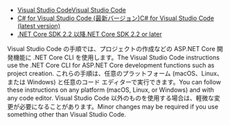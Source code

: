 * [<span data-ttu-id="4596e-101">Visual Studio Code</span><span class="sxs-lookup"><span data-stu-id="4596e-101">Visual Studio Code</span></span>](https://code.visualstudio.com/download)
* [<span data-ttu-id="4596e-102">C# for Visual Studio Code (最新バージョン)</span><span class="sxs-lookup"><span data-stu-id="4596e-102">C# for Visual Studio Code (latest version)</span></span>](https://marketplace.visualstudio.com/items?itemName=ms-vscode.csharp)
* [<span data-ttu-id="4596e-103">.NET Core SDK 2.2 以降</span><span class="sxs-lookup"><span data-stu-id="4596e-103">.NET Core SDK 2.2 or later</span></span>](https://www.microsoft.com/net/download/all)

<span data-ttu-id="4596e-104">Visual Studio Code の手順では、プロジェクトの作成などの ASP.NET Core 開発機能に .NET Core CLI を使用します。</span><span class="sxs-lookup"><span data-stu-id="4596e-104">The Visual Studio Code instructions use the .NET Core CLI for ASP.NET Core development functions such as project creation.</span></span> <span data-ttu-id="4596e-105">これらの手順は、任意のプラットフォーム (macOS、Linux、または Windows) と任意のコード エディターで実行できます。</span><span class="sxs-lookup"><span data-stu-id="4596e-105">You can follow these instructions on any platform (macOS, Linux, or Windows) and with any code editor.</span></span> <span data-ttu-id="4596e-106">Visual Studio Code 以外のものを使用する場合は、軽微な変更が必要になることがあります。</span><span class="sxs-lookup"><span data-stu-id="4596e-106">Minor changes may be required if you use something other than Visual Studio Code.</span></span>
